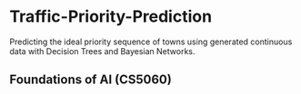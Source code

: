 # Traffic-Priority-Prediction
Predicting the ideal priority sequence of towns using generated continuous data with Decision Trees and Bayesian Networks. 

## Foundations of AI (CS5060)
